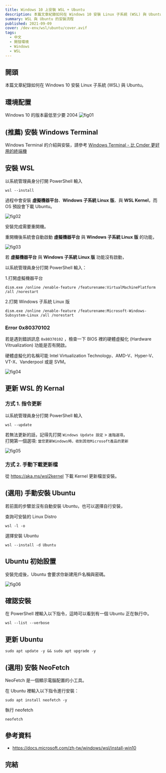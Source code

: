 ```yaml
---
title: Windows 10 上安裝 WSL + Ubuntu
description: 本篇文章紀錄如何在 Windows 10 安裝 Linux 子系統 (WSL) 與 Ubuntu
summary: WSL 與 Ubuntu 的安裝流程
published: 2021-09-09
cover: /dev-env/wsl/ubuntu/cover.avif
tags:
  - 中文
  - 開發環境
  - Windows
  - WSL
---
```


## 開頭

本篇文章紀錄如何在 Windows 10 安裝 Linux 子系統 (WSL) 與 Ubuntu。

## 環境配置

Windows 10 的版本最低至少要 2004
![fig01](ubuntu/fig01.avif)

## (推薦) 安裝 Windows Terminal

Windows Terminal 的介紹與安裝，請參考 [Windows Terminal - 比 Cmder 更好用的終端機](/dev-env/windows-terminal)

## 安裝 WSL

以系統管理員身分打開 PowerShell 輸入

```shell
wsl --install
```

過程中會安裝 **虛擬機器平台**、**Windows 子系統 Linux 版**、與 **WSL Kernel**，而 OS 預設會下載 Ubuntu。

![fig02](ubuntu/fig02.avif)

安裝完成需要重開機。

重開機後系統會自動啟動 **虛擬機器平台** 與 **Windows 子系統 Linux 版** 的功能，

![fig03](ubuntu/fig03.avif)

若 **虛擬機器平台** 與 **Windows 子系統 Linux 版** 功能沒有啟動，

以系統管理員身分打開 PowerShell 輸入：

1.打開虛擬機器平台

```shell
dism.exe /online /enable-feature /featurename:VirtualMachinePlatform /all /norestart
```

2.打開 Windows 子系統 Linux 版

```shell
dism.exe /online /enable-feature /featurename:Microsoft-Windows-Subsystem-Linux /all /norestart
```

### Error 0x80370102

若是遇到錯誤訊息 `0x80370102` ，檢查一下 BIOS 裡的硬體虛擬化 (Hardware Vitrualization) 功能是否有開啟。

硬體虛擬化的名稱可能 Intel Virtualization Technology、AMD-V、Hyper-V、VT-X、Vanderpool 或是 SVM。

![fig04](ubuntu/fig04.avif)

## 更新 WSL 的 Kernal

### 方式 1. 指令更新

以系統管理員身分打開 PowerShell 輸入

```shell
wsl --update
```

若無法更新的話，記得先打開 `Windows Update 設定` > `進階選項`，  
打開第一個選項: `當您更新Windows時，收到其他Microsoft產品的更新`

![fig05](ubuntu/fig05.avif)

### 方式 2. 手動下載更新檔

從 https://aka.ms/wsl2kernel 下載 Kernel 更新檔並安裝。

## (選用) 手動安裝 Ubuntu

若前面的步驟並沒有自動安裝 Ubuntu，也可以選擇自行安裝，

查詢可安裝的 Linux Distro

```shell
wsl -l -o
```

選擇安裝 Ubuntu

```shell
wsl --install -d Ubuntu
```

## Ubuntu 初始設置

安裝完成後，Ubuntu 會要求你新建用戶名稱與密碼。

![fig06](ubuntu/fig06.avif)

## 確認安裝

在 PowerShell 裡輸入以下指令，這時可以看到有一個 Ubuntu 正在執行中。

```shell
wsl --list --verbose
```

## 更新 Ubuntu

```shell
sudo apt update -y && sudo apt upgrade -y
```

## (選用) 安裝 NeoFetch

NeoFetch 是一個顯示電腦配置的小工具。

在 Ubuntu 裡輸入以下指令進行安裝：

```shell
sudo apt install neofetch -y
```

執行 neofetch

```shell
neofetch
```

## 參考資料

- https://docs.microsoft.com/zh-tw/windows/wsl/install-win10

## 完結
